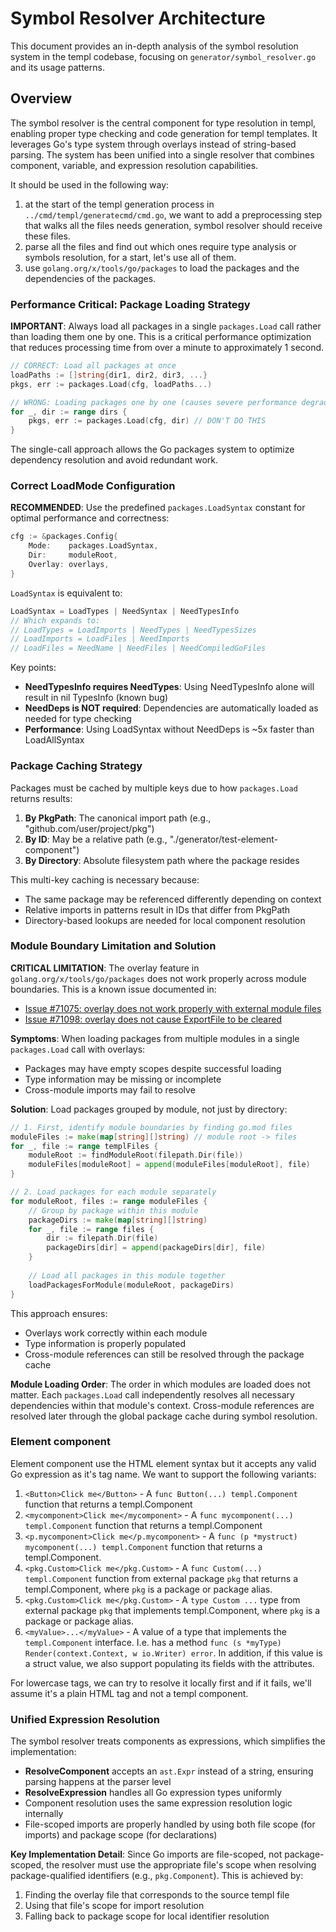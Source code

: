 # Symbol Resolver Architecture

This document provides an in-depth analysis of the symbol resolution system in the templ codebase, focusing on `generator/symbol_resolver.go` and its usage patterns.

## Overview

The symbol resolver is the central component for type resolution in templ, enabling proper type checking and code generation for templ templates. It leverages Go's type system through overlays instead of string-based parsing. The system has been unified into a single resolver that combines component, variable, and expression resolution capabilities.

It should be used in the following way:

1. at the start of the templ generation process in `../cmd/templ/generatecmd/cmd.go`, we want to add a preprocessing step that walks all the files needs generation, symbol resolver should receive these files.
2. parse all the files and find out which ones require type analysis or symbols resolution, for a start, let's use all of them.
4. use `golang.org/x/tools/go/packages` to load the packages and the dependencies of the packages.

### Performance Critical: Package Loading Strategy

**IMPORTANT**: Always load all packages in a single `packages.Load` call rather than loading them one by one. This is a critical performance optimization that reduces processing time from over a minute to approximately 1 second.

```go
// CORRECT: Load all packages at once
loadPaths := []string{dir1, dir2, dir3, ...}
pkgs, err := packages.Load(cfg, loadPaths...)

// WRONG: Loading packages one by one (causes severe performance degradation)
for _, dir := range dirs {
    pkgs, err := packages.Load(cfg, dir) // DON'T DO THIS
}
```

The single-call approach allows the Go packages system to optimize dependency resolution and avoid redundant work.

### Correct LoadMode Configuration

**RECOMMENDED**: Use the predefined `packages.LoadSyntax` constant for optimal performance and correctness:

```go
cfg := &packages.Config{
    Mode:    packages.LoadSyntax,
    Dir:     moduleRoot,
    Overlay: overlays,
}
```

`LoadSyntax` is equivalent to:
```go
LoadSyntax = LoadTypes | NeedSyntax | NeedTypesInfo
// Which expands to:
// LoadTypes = LoadImports | NeedTypes | NeedTypesSizes
// LoadImports = LoadFiles | NeedImports
// LoadFiles = NeedName | NeedFiles | NeedCompiledGoFiles
```

Key points:
- **NeedTypesInfo requires NeedTypes**: Using NeedTypesInfo alone will result in nil TypesInfo (known bug)
- **NeedDeps is NOT required**: Dependencies are automatically loaded as needed for type checking
- **Performance**: Using LoadSyntax without NeedDeps is ~5x faster than LoadAllSyntax

### Package Caching Strategy

Packages must be cached by multiple keys due to how `packages.Load` returns results:
1. **By PkgPath**: The canonical import path (e.g., "github.com/user/project/pkg")
2. **By ID**: May be a relative path (e.g., "./generator/test-element-component")
3. **By Directory**: Absolute filesystem path where the package resides

This multi-key caching is necessary because:
- The same package may be referenced differently depending on context
- Relative imports in patterns result in IDs that differ from PkgPath
- Directory-based lookups are needed for local component resolution

### Module Boundary Limitation and Solution

**CRITICAL LIMITATION**: The overlay feature in `golang.org/x/tools/go/packages` does not work properly across module boundaries. This is a known issue documented in:
- [Issue #71075: overlay does not work properly with external module files](https://github.com/golang/go/issues/71075)
- [Issue #71098: overlay does not cause ExportFile to be cleared](https://github.com/golang/go/issues/71098)

**Symptoms**: When loading packages from multiple modules in a single `packages.Load` call with overlays:
- Packages may have empty scopes despite successful loading
- Type information may be missing or incomplete
- Cross-module imports may fail to resolve

**Solution**: Load packages grouped by module, not just by directory:

```go
// 1. First, identify module boundaries by finding go.mod files
moduleFiles := make(map[string][]string) // module root -> files
for _, file := range templFiles {
    moduleRoot := findModuleRoot(filepath.Dir(file))
    moduleFiles[moduleRoot] = append(moduleFiles[moduleRoot], file)
}

// 2. Load packages for each module separately
for moduleRoot, files := range moduleFiles {
    // Group by package within this module
    packageDirs := make(map[string][]string)
    for _, file := range files {
        dir := filepath.Dir(file)
        packageDirs[dir] = append(packageDirs[dir], file)
    }
    
    // Load all packages in this module together
    loadPackagesForModule(moduleRoot, packageDirs)
}
```

This approach ensures:
- Overlays work correctly within each module
- Type information is properly populated
- Cross-module references can still be resolved through the package cache

**Module Loading Order**: The order in which modules are loaded does not matter. Each `packages.Load` call independently resolves all necessary dependencies within that module's context. Cross-module references are resolved later through the global package cache during symbol resolution.

### Element component

Element component use the HTML element syntax but it accepts any valid Go expression as it's tag name. We want to support the following variants:

1. `<Button>Click me</Button>` - A `func Button(...) templ.Component` function that returns a templ.Component
2. `<mycomponent>Click me</mycomponent>` - A `func mycomponent(...) templ.Component` function that returns a templ.Component
3. `<p.mycomponent>Click me</p.mycomponent>` - A `func (p *mystruct) mycomponent(...) templ.Component` function that returns a templ.Component.
4. `<pkg.Custom>Click me</pkg.Custom>` - A `func Custom(...) templ.Component` function from external package `pkg` that returns a templ.Component, where `pkg` is a package or package alias.
5. `<pkg.Custom>Click me</pkg.Custom>` - A `type Custom ...` type from external package `pkg` that implements templ.Component, where `pkg` is a package or package alias.
6. `<myValue>...</myValue>` - A value of a type that implements the `templ.Component` interface. I.e. has a method `func (s *myType) Render(context.Context, w io.Writer) error`. In addition, if this value is a struct value, we also support populating its fields with the attributes.

For lowercase tags, we can try to resolve it locally first and if it fails, we'll assume it's a plain HTML tag and not a templ component.

### Unified Expression Resolution

The symbol resolver treats components as expressions, which simplifies the implementation:

- **ResolveComponent** accepts an `ast.Expr` instead of a string, ensuring parsing happens at the parser level
- **ResolveExpression** handles all Go expression types uniformly
- Component resolution uses the same expression resolution logic internally
- File-scoped imports are properly handled by using both file scope (for imports) and package scope (for declarations)

**Key Implementation Detail**: Since Go imports are file-scoped, not package-scoped, the resolver must use the appropriate file's scope when resolving package-qualified identifiers (e.g., `pkg.Component`). This is achieved by:
1. Finding the overlay file that corresponds to the source templ file
2. Using that file's scope for import resolution
3. Falling back to package scope for local identifier resolution
